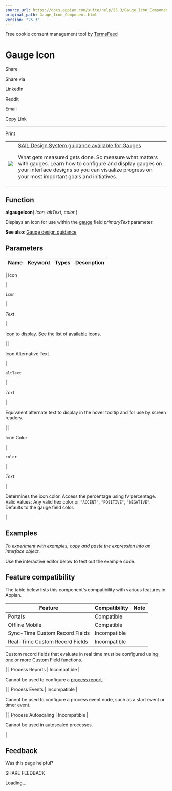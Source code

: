 ```yaml
---
source_url: https://docs.appian.com/suite/help/25.3/Gauge_Icon_Component.html
original_path: Gauge_Icon_Component.html
version: "25.3"
---
```


Free cookie consent management tool by [TermsFeed](https://www.termsfeed.com/)

# Gauge Icon

Share

Share via

LinkedIn

Reddit

Email

Copy Link

* * *

Print

<table><tbody><tr><td><a href="/suite/help/25.3/sail/home.html"><img class="ds-release-icon" src="images/design-sys/sail.png"></a></td><td><a class="ds-release-notice-a ds-release-notice-a-big" href="/suite/help/25.3/sail/ux-gauge.html">SAIL Design System guidance available for Gauges</a><p class="ds-release-notice-p">What gets measured gets done. So measure what matters with gauges. Learn how to configure and display gauges on your interface designs so you can visualize progress on your most important goals and initiatives.</p></td></tr></tbody></table>

## Function

**a!gaugeIcon**( _icon, altText, color_ )

Displays an icon for use within the [gauge](Gauge_Component.html) field _primaryText_ parameter.

**See also**: [Gauge design guidance](sail/ux-gauge.html)

## Parameters

| Name | Keyword | Types | Description |
| --- | --- | --- | --- |
|
Icon

 |

`icon`

 |

_Text_

 |

Icon to display. See the list of [available icons](sail/ux-styled-icons.html).

 |
|

Icon Alternative Text

 |

`altText`

 |

_Text_

 |

Equivalent alternate text to display in the hover tooltip and for use by screen readers.

 |
|

Icon Color

 |

`color`

 |

_Text_

 |

Determines the icon color. Access the percentage using fv!percentage. Valid values: Any valid hex color or `"ACCENT"`, `"POSITIVE"`, `"NEGATIVE"`. Defaults to the gauge field color.

 |

## Examples

_To experiment with examples, copy and paste the expression into an interface object._

Use the interactive editor below to test out the example code.

## Feature compatibility

The table below lists this component's compatibility with various features in Appian.

| Feature | Compatibility | Note |
| --- | --- | --- |
| Portals | Compatible |  |
| Offline Mobile | Compatible |  |
| Sync-Time Custom Record Fields | Incompatible |  |
| Real-Time Custom Record Fields | Incompatible |
Custom record fields that evaluate in real time must be configured using one or more Custom Field functions.

 |
| Process Reports | Incompatible |

Cannot be used to configure a [process report](Process_Reports.html).

 |
| Process Events | Incompatible |

Cannot be used to configure a process event node, such as a start event or timer event.

 |
| Process Autoscaling | Incompatible |

Cannot be used in autoscaled processes.

 |

## Feedback

Was this page helpful?

SHARE FEEDBACK

Loading...